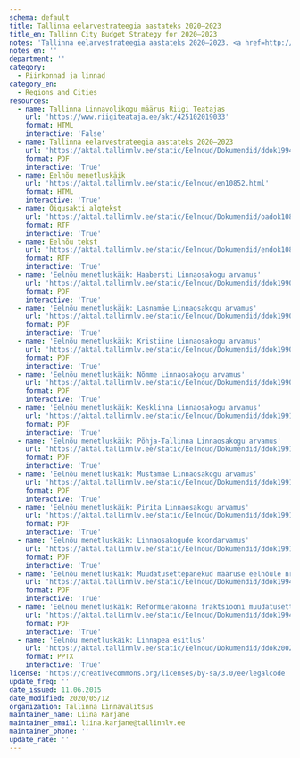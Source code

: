 ```yaml
---
schema: default
title: Tallinna eelarvestrateegia aastateks 2020–2023
title_en: Tallinn City Budget Strategy for 2020–2023
notes: 'Tallinna eelarvestrateegia aastateks 2020–2023. <a href=http://www.tallinn.ee/eelarve>Tallinna eelarved</a>.'
notes_en: ''
department: ''
category:
  - Piirkonnad ja linnad
category_en:
  - Regions and Cities
resources:
  - name: Tallinna Linnavolikogu määrus Riigi Teatajas
    url: 'https://www.riigiteataja.ee/akt/425102019033'
    format: HTML
    interactive: 'False'
  - name: Tallinna eelarvestrateegia aastateks 2020–2023
    url: 'https://aktal.tallinnlv.ee/static/Eelnoud/Dokumendid/ddok19941.pdf'
    format: PDF
    interactive: 'True'
  - name: Eelnõu menetluskäik
    url: 'https://aktal.tallinnlv.ee/static/Eelnoud/en10852.html'
    format: HTML
    interactive: 'True'
  - name: Õigusakti algtekst
    url: 'https://aktal.tallinnlv.ee/static/Eelnoud/Dokumendid/oadok10852.rtf'
    format: RTF
    interactive: 'True'
  - name: Eelnõu tekst
    url: 'https://aktal.tallinnlv.ee/static/Eelnoud/Dokumendid/endok10852.rtf'
    format: RTF
    interactive: 'True'
  - name: 'Eelnõu menetluskäik: Haabersti Linnaosakogu arvamus'
    url: 'https://aktal.tallinnlv.ee/static/Eelnoud/Dokumendid/ddok19906.pdf'
    format: PDF
    interactive: 'True'
  - name: 'Eelnõu menetluskäik: Lasnamäe Linnaosakogu arvamus'
    url: 'https://aktal.tallinnlv.ee/static/Eelnoud/Dokumendid/ddok19907.pdf'
    format: PDF
    interactive: 'True'
  - name: 'Eelnõu menetluskäik: Kristiine Linnaosakogu arvamus'
    url: 'https://aktal.tallinnlv.ee/static/Eelnoud/Dokumendid/ddok19908.pdf'
    format: PDF
    interactive: 'True'
  - name: 'Eelnõu menetluskäik: Nõmme Linnaosakogu arvamus'
    url: 'https://aktal.tallinnlv.ee/static/Eelnoud/Dokumendid/ddok19909.pdf'
    format: PDF
    interactive: 'True'
  - name: 'Eelnõu menetluskäik: Kesklinna Linnaosakogu arvamus'
    url: 'https://aktal.tallinnlv.ee/static/Eelnoud/Dokumendid/ddok19910.pdf'
    format: PDF
    interactive: 'True'
  - name: 'Eelnõu menetluskäik: Põhja-Tallinna Linnaosakogu arvamus'
    url: 'https://aktal.tallinnlv.ee/static/Eelnoud/Dokumendid/ddok19911.pdf'
    format: PDF
    interactive: 'True'
  - name: 'Eelnõu menetluskäik: Mustamäe Linnaosakogu arvamus'
    url: 'https://aktal.tallinnlv.ee/static/Eelnoud/Dokumendid/ddok19912.pdf'
    format: PDF
    interactive: 'True'
  - name: 'Eelnõu menetluskäik: Pirita Linnaosakogu arvamus'
    url: 'https://aktal.tallinnlv.ee/static/Eelnoud/Dokumendid/ddok19913.pdf'
    format: PDF
    interactive: 'True'
  - name: 'Eelnõu menetluskäik: Linnaosakogude koondarvamus'
    url: 'https://aktal.tallinnlv.ee/static/Eelnoud/Dokumendid/ddok19914.pdf'
    format: PDF
    interactive: 'True'
  - name: 'Eelnõu menetluskäik: Muudatusettepanekud määruse eelnõule nr 149 „Tallinna eelarvestrateegia aastateks 2020-2023“'
    url: 'https://aktal.tallinnlv.ee/static/Eelnoud/Dokumendid/ddok19940.pdf'
    format: PDF
    interactive: 'True'
  - name: 'Eelnõu menetluskäik: Reformierakonna fraktsiooni muudatusettepanekud määruse eelnõule nr 149 „Tallinna eelarvestrateegia aastateks 2020-2023“.'
    url: 'https://aktal.tallinnlv.ee/static/Eelnoud/Dokumendid/ddok19944.pdf'
    format: PDF
    interactive: 'True'
  - name: 'Eelnõu menetluskäik: Linnapea esitlus'
    url: 'https://aktal.tallinnlv.ee/static/Eelnoud/Dokumendid/ddok20023.pptx'
    format: PPTX
    interactive: 'True'
license: 'https://creativecommons.org/licenses/by-sa/3.0/ee/legalcode'
update_freq: ''
date_issued: 11.06.2015
date_modified: 2020/05/12
organization: Tallinna Linnavalitsus
maintainer_name: Liina Karjane
maintainer_email: liina.karjane@tallinnlv.ee
maintainer_phone: ''
update_rate: ''
---
```

